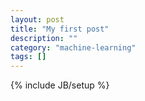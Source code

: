 ```yaml
---
layout: post
title: "My first post"
description: ""
category: "machine-learning"
tags: []
---
```

{% include JB/setup %}
